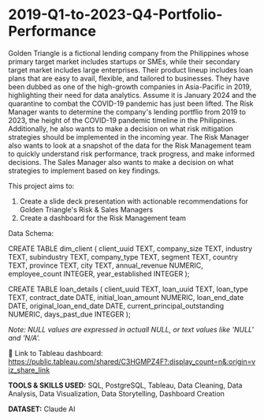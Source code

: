 # 2019-Q1-to-2023-Q4-Portfolio-Performance

Golden Triangle is a fictional lending company from the Philippines whose primary target market includes startups or SMEs, while their secondary target market includes large enterprises. Their product lineup includes loan plans that are easy to avail, flexible, and tailored to businesses. They have been dubbed as one of the high-growth companies in Asia-Pacific in 2019, highlighting their need for data analytics. Assume it is January 2024 and the quarantine to combat the COVID-19 pandemic has just been lifted. The Risk Manager wants to determine the company's lending portflio from 2019 to 2023, the height of the COVID-19 pandemic timeline in the Philippines. Additionally, he also wants to make a decision on what risk mitigation strategies should be implemented in the incoming year. The Risk Manager also wants to look at a snapshot of the data for the Risk Management team to quickly understand risk performance, track progress, and make informed decisions. The Sales Manager also wants to make a decision on what strategies to implement based on key findings.

This project aims to:
1. Create a slide deck presentation with actionable recommendations for Golden Triangle's Risk & Sales Managers
2. Create a dashboard for the Risk Management team

Data Schema:

CREATE TABLE dim_client (
	client_uuid TEXT,
	company_size TEXT,
	industry TEXT,
	subindustry TEXT,
	company_type TEXT,
	segment TEXT,
	country TEXT,
	province TEXT,
	city TEXT,
	annual_revenue NUMERIC,
	employee_count INTEGER,
	year_established INTEGER
);

CREATE TABLE loan_details (
	client_uuid TEXT,
	loan_uuid TEXT,
	loan_type TEXT,
	contract_date DATE,
	initial_loan_amount NUMERIC,
	loan_end_date DATE,
	original_loan_end_date DATE,
	current_principal_outstanding NUMERIC,
	days_past_due INTEGER
);

_Note: NULL values are expressed in actuall NULL, or text values like 'NULL' and 'N/A'._

🔗 Link to Tableau dashboard:
https://public.tableau.com/shared/C3HGMPZ4F?:display_count=n&:origin=viz_share_link

**TOOLS & SKILLS USED:**
SQL, PostgreSQL, Tableau, Data Cleaning, Data Analysis, Data Visualization, Data Storytelling, Dashboard Creation

**DATASET:**
Claude AI
